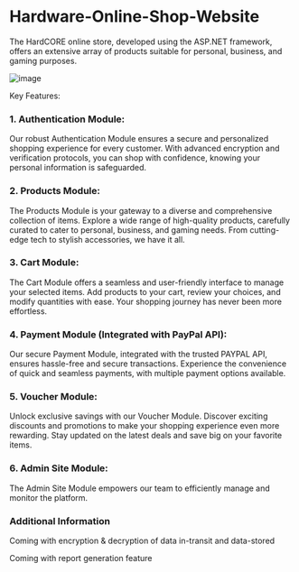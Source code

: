 # Hardware-Online-Shop-Website
The HardCORE online store, developed using the ASP.NET framework, offers an extensive array of products suitable for personal, business, and gaming purposes.

![image](https://github.com/LamontChean/Hardware-Online-Shop-Website/assets/101232039/4567e691-dd9d-483a-a7a8-e9a269c2ae0f)


Key Features:
### 1. Authentication Module:
Our robust Authentication Module ensures a secure and personalized shopping experience for every customer. With advanced encryption and verification protocols, you can shop with confidence, knowing your personal information is safeguarded.

### 2. Products Module:
The Products Module is your gateway to a diverse and comprehensive collection of items. Explore a wide range of high-quality products, carefully curated to cater to personal, business, and gaming needs. From cutting-edge tech to stylish accessories, we have it all.

### 3. Cart Module:
The Cart Module offers a seamless and user-friendly interface to manage your selected items. Add products to your cart, review your choices, and modify quantities with ease. Your shopping journey has never been more effortless.

### 4. Payment Module (Integrated with PayPal API):
Our secure Payment Module, integrated with the trusted PAYPAL API, ensures hassle-free and secure transactions. Experience the convenience of quick and seamless payments, with multiple payment options available.

### 5. Voucher Module:
Unlock exclusive savings with our Voucher Module. Discover exciting discounts and promotions to make your shopping experience even more rewarding. Stay updated on the latest deals and save big on your favorite items.

### 6. Admin Site Module:
The Admin Site Module empowers our team to efficiently manage and monitor the platform.

### Additional Information
Coming with encryption & decryption of data in-transit and data-stored

Coming with report generation feature
